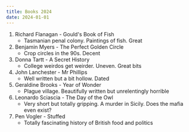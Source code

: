 ```yaml
---
title: Books 2024
date: 2024-01-01
---
```


1. Richard Flanagan - Gould's Book of Fish
    - Tasmanian penal colony. Paintings of fish. Great
1. Benjamin Myers - The Perfect Golden Circle
    - Crop circles in the 90s. Decent
1. Donna Tartt - A Secret History
    - College weirdos get weirder. Uneven. Great bits
1. John Lanchester - Mr Phillips
    - Well written but a bit hollow. Dated
1. Geraldine Brooks - Year of Wonder
    - Plague village. Beautifully written but unrelentingly horrible
1. Leonardo Sciascia - The Day of the Owl
    - Very short but totally gripping. A murder in Sicily. Does the mafia even exist?
1. Pen Vogler - Stuffed
    - Totally fascinating history of British food and politics
